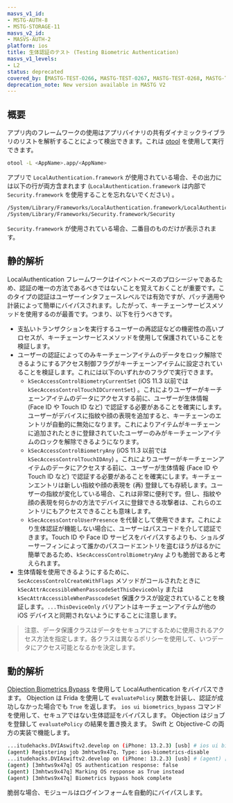 ```yaml
---
masvs_v1_id:
- MSTG-AUTH-8
- MSTG-STORAGE-11
masvs_v2_id:
- MASVS-AUTH-2
platform: ios
title: 生体認証のテスト (Testing Biometric Authentication)
masvs_v1_levels:
- L2
status: deprecated
covered_by: [MASTG-TEST-0266, MASTG-TEST-0267, MASTG-TEST-0268, MASTG-TEST-0269, MASTG-TEST-0270, MASTG-TEST-0271]
deprecation_note: New version available in MASTG V2
---
```


## 概要

アプリ内のフレームワークの使用はアプリバイナリの共有ダイナミックライブラリのリストを解析することによって検出できます。これは [otool](../../../tools/ios/MASTG-TOOL-0060.md) を使用して実行できます。

```bash
otool -L <AppName>.app/<AppName>
```

アプリで `LocalAuthentication.framework` が使用されている場合、その出力には以下の行が両方含まれます (`LocalAuthentication.framework` は内部で `Security.framework` を使用することを忘れないでください) 。

```bash
/System/Library/Frameworks/LocalAuthentication.framework/LocalAuthentication
/System/Library/Frameworks/Security.framework/Security
```

`Security.framework` が使用されている場合、二番目のものだけが表示されます。

## 静的解析

LocalAuthentication フレームワークはイベントベースのプロシージャであるため、認証の唯一の方法であるべきではないことを覚えておくことが重要です。このタイプの認証はユーザーインタフェースレベルでは有効ですが、パッチ適用や計装によって簡単にバイパスされます。したがって、キーチェーンサービスメソッドを使用するのが最善です。つまり、以下を行うべきです。

- 支払いトランザクションを実行するユーザーの再認証などの機密性の高いプロセスが、キーチェーンサービスメソッドを使用して保護されていることを検証します。
- ユーザーの認証によってのみキーチェーンアイテムのデータをロック解除できるようにするアクセス制御フラグがキーチェーンアイテムに設定されていることを検証します。これには以下のいずれかのフラグで実行できます。
    - `kSecAccessControlBiometryCurrentSet` (iOS 11.3 以前では `kSecAccessControlTouchIDCurrentSet`) 。これによりユーザーがキーチェーンアイテムのデータにアクセスする前に、ユーザーが生体情報 (Face ID や Touch ID など) で認証する必要があることを確実にします。ユーザーがデバイスに指紋や顔の表現を追加すると、キーチェーンのエントリが自動的に無効になります。これによりアイテムがキーチェーンに追加されたときに登録されていたユーザーのみがキーチェーンアイテムのロックを解除できるようになります。
    - `kSecAccessControlBiometryAny` (iOS 11.3 以前では `kSecAccessControlTouchIDAny`) 。これによりユーザーがキーチェーンアイテムのデータにアクセスする前に、ユーザーが生体情報 (Face ID や Touch ID など) で認証する必要があることを確実にします。キーチェーンエントリは新しい指紋や顔の表現を (再) 登録しても存続します。ユーザーの指紋が変化している場合、これは非常に便利です。但し、指紋や顔の表現を何らかの方法でデバイスに登録できる攻撃者は、これらのエントリにもアクセスできることも意味します。
    - `kSecAccessControlUserPresence` を代替として使用できます。これにより生体認証が機能しない場合に、ユーザーはパスコードを介して認証できます。Touch ID や Face ID サービスをバイパスするよりも、ショルダーサーフィンによって誰かのパスコードエントリを盗むほうがはるかに簡単であるため、`kSecAccessControlBiometryAny` よりも脆弱であると考えられます。
- 生体情報を使用できるようにするために、`SecAccessControlCreateWithFlags` メソッドがコールされたときに `kSecAttrAccessibleWhenPasscodeSetThisDeviceOnly` または `kSecAttrAccessibleWhenPasscodeSet` 保護クラスが設定されていることを検証します。`...ThisDeviceOnly` バリアントはキーチェーンアイテムが他の iOS デバイスと同期されないようにすることに注意します。

> 注意、データ保護クラスはデータをセキュアにするために使用されるアクセス方法を指定します。各クラスは異なるポリシーを使用して、いつデータにアクセス可能となるかを決定します。


## 動的解析

[Objection Biometrics Bypass](https://github.com/sensepost/objection/wiki/Understanding-the-iOS-Biometrics-Bypass "Understanding the iOS Biometrics Bypass") を使用して LocalAuthentication をバイパスできます。 Objection は Frida を使用して `evaluatePolicy` 関数を計装し、認証が成功しなかった場合でも `True` を返します。 `ios ui biometrics_bypass` コマンドを使用して、セキュアではない生体認証をバイパスします。 Objection はジョブを登録して `evaluatePolicy` の結果を置き換えます。 Swift と Objective-C の両方の実装で機能します。

```bash
...itudehacks.DVIAswiftv2.develop on (iPhone: 13.2.3) [usb] # ios ui biometrics_bypass
(agent) Registering job 3mhtws9x47q. Type: ios-biometrics-disable
...itudehacks.DVIAswiftv2.develop on (iPhone: 13.2.3) [usb] # (agent) [3mhtws9x47q] Localized Reason for auth requirement: Please authenticate yourself
(agent) [3mhtws9x47q] OS authentication response: false
(agent) [3mhtws9x47q] Marking OS response as True instead
(agent) [3mhtws9x47q] Biometrics bypass hook complete
```

脆弱な場合、モジュールはログインフォームを自動的にバイパスします。
